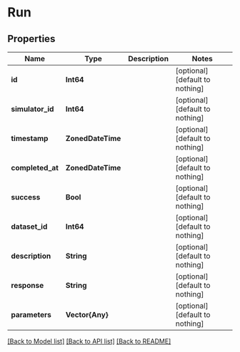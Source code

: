 # Run


## Properties
Name | Type | Description | Notes
------------ | ------------- | ------------- | -------------
**id** | **Int64** |  | [optional] [default to nothing]
**simulator_id** | **Int64** |  | [optional] [default to nothing]
**timestamp** | **ZonedDateTime** |  | [optional] [default to nothing]
**completed_at** | **ZonedDateTime** |  | [optional] [default to nothing]
**success** | **Bool** |  | [optional] [default to nothing]
**dataset_id** | **Int64** |  | [optional] [default to nothing]
**description** | **String** |  | [optional] [default to nothing]
**response** | **String** |  | [optional] [default to nothing]
**parameters** | **Vector{Any}** |  | [optional] [default to nothing]


[[Back to Model list]](../README.md#models) [[Back to API list]](../README.md#api-endpoints) [[Back to README]](../README.md)


